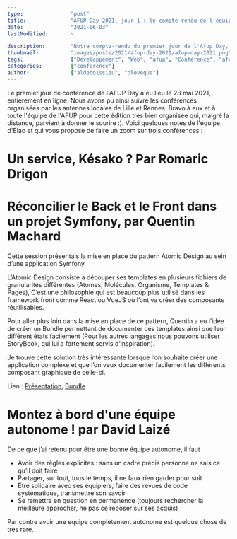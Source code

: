 ```yaml
---
type:               "post"
title:              "AFUP Day 2021, jour 1 : le compte-rendu de l'équipe"
date:               "2021-06-03"
lastModified:       ~

description:        "Notre compte-rendu du premier jour de l'Afup Day, édition 2021, à distance !"
thumbnail:          "images/posts/2021/afup-day-2021/afup-day-2021.png"
tags:               ["Développement", "Web", "afup", "Conférence", "afupDay"]
categories:         ["conference"]
author:             ["aldeboissieu", "bleveque"]
---
```


Le premier jour de conférence de l'AFUP Day a eu lieu le 28 mai 2021, entièrement en ligne. Nous avons pu ainsi suivre les conférences organisées par les antennes locales de Lille et Rennes. Bravo à eux et à toute l'équipe de l'AFUP pour cette édition très bien organisée qui, malgré la distance, parvient à donner le sourire :). 
Voici quelques notes de l'équipe d'Elao et qui vous propose de faire un zoom sur trois conférences :

# Un service, Késako ? Par Romaric Drigon

# Réconcilier le Back et le Front dans un projet Symfony, par Quentin Machard

Cette session présentais la mise en place du pattern Atomic Design au sein d’une application Symfony.

L’Atomic Design consiste à découper ses templates en plusieurs fichiers de granularités différentes (Atomes, Molécules, Organisme, Templates & Pages), C’est une philosophie qui est beaucoup plus utilisé dans les framework front comme React ou VueJS où l’ont va créer des composants réutilisables.

Pour aller plus loin dans la mise en place de ce pattern, Quentin a eu l’idée de créer un Bundle permettant de documenter ces templates ainsi que leur différent états facilement (Pour les autres langages nous pouvons utiliser StoryBook, qui lui a fortement servis d’inspiration).

Je trouve cette solution très intéressante lorsque l’on souhaite créer une application complexe et que l’on veux documenter facilement les différents composant graphique de celle-ci.

Lien : [Présentation](https://docs.google.com/presentation/d/1E1aFvrFC5Fbda2DJVg7cUR8NKIhaTdhpowyRWRQ2n1c/edit?usp=sharing), [Bundle](https://github.com/qmachard/atomic-design-bundle)

# Montez à bord d'une équipe autonome ! par David Laizé

De ce que j’ai retenu pour être une bonne équipe autonome, il faut

- Avoir des règles explicites : sans un cadre précis personne ne sais ce qu’il doit faire
- Partager, sur tout, tous le temps, il ne faux rien garder pour soit
- Être solidaire avec ses équipiers, faire des revues de code systématique, transmettre son savoir
- Se remettre en question en permanence (toujours rechercher la meilleure approcher, ne pas ce reposer sur ses acquis)

Par contre avoir une equipe complètement autonome est quelque chose de très rare.

